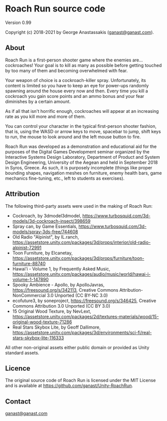 # Roach Run source code

Version 0.99

Copyright (c) 2018-2021 by George Anastassakis (ganast@ganast.com).

## About

Roach Run is a first-person shooter game where the enemies are... cockroaches! Your goal is to kill as many as possible before getting touched by too many of them and becoming overwhelmed with fear.

Your weapon of choice is a cockroach-killer spray. Unfortunately, its content is limited so you have to keep an eye for power-ups randomly spawning around the house every now and then. Every time you kill a cockroach you gain score points and an ammo bonus and your fear diminishes by a certain amount.

As if all that isn't horrific enough, cockroaches will appear at an increasing rate as you kill more and more of them.

You can control your character in the typical first-person shooter fashion, that is, using the WASD or arrow keys to move, spacebar to jump, shift keys to run, the mouse to look around and the left mouse button to fire.

Roach Run was developed as a demonstration and educational aid for the purposes of the Digital Games Development seminar organized by the Interactive Systems Design Laboratory, Department of Product and System Design Engineering, University of the Aegean and held in September 2018 in Syros, Greece. As such, it is purposely incomplete (things like proper bounding shapes, navigation meshes on furniture, enemy health bars, game mechanics fine-tuning, etc., left to students as exercises).

## Attribution

The following third-party assets were used in the making of Roach Run:

- Cockroach, by 3dmodel3dmodel, https://www.turbosquid.com/3d-models/3d-cockroach-insect/398659
- Spray can, by Game Essentials, https://www.turbosquid.com/3d-models/spray-3ds-free/744608
- Old Radio "Alpinist", by IL.ranch, https://assetstore.unity.com/packages/3d/props/interior/old-radio-alpinist-72991
- Toon Furniture, by Elcanetay, https://assetstore.unity.com/packages/3d/props/furniture/toon-furniture-88740
- Hawai'i - Volume 1, by Frequently Asked Music, https://assetstore.unity.com/packages/audio/music/world/hawai-i-volume-1-147890
- Spooky Ambience - Apollo, by ApolloJavras, https://freesound.org/s/342113, Creative Commons Attribution-NonCommercial 3.0 Unported (CC BY-NC 3.0)
- ecofuture3, by soneproject, https://freesound.org/s/346425, Creative Commons Attribution 3.0 Unported (CC BY 3.0)
- 15 Original Wood Texture, by NevLext, https://assetstore.unity.com/packages/2d/textures-materials/wood/15-original-wood-texture-71286
- Real Stars Skybox Lite, by Geoff Dallimore, https://assetstore.unity.com/packages/3d/environments/sci-fi/real-stars-skybox-lite-116333

All other non-original assets either public domain or provided as Unity standard assets.

## Licence

The original source code of Roach Run is licensed under the MIT License and is available at https://github.com/ganast/Unity-RoachRun.

## Contact

ganast@ganast.com
